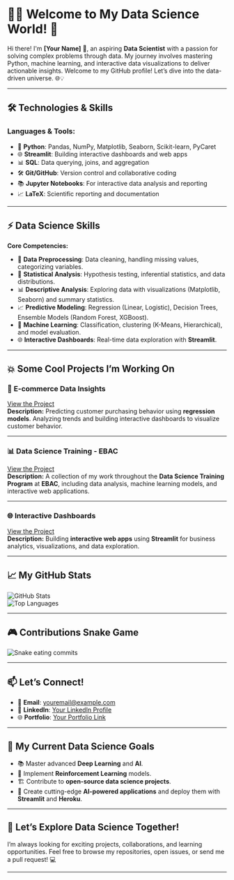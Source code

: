 # 👨‍💻 Welcome to My Data Science World! 🚀

Hi there! I'm **[Your Name]** 👋, an aspiring **Data Scientist** with a passion for solving complex problems through data. My journey involves mastering Python, machine learning, and interactive data visualizations to deliver actionable insights. Welcome to my GitHub profile! Let’s dive into the data-driven universe. 🌐💡

---

## 🛠️ Technologies & Skills

### **Languages & Tools:**
- 🐍 **Python**: Pandas, NumPy, Matplotlib, Seaborn, Scikit-learn, PyCaret
- 🌐 **Streamlit**: Building interactive dashboards and web apps
- 📊 **SQL**: Data querying, joins, and aggregation
- 🛠 **Git/GitHub**: Version control and collaborative coding
- 📚 **Jupyter Notebooks**: For interactive data analysis and reporting
- 📈 **LaTeX**: Scientific reporting and documentation

---

## ⚡ Data Science Skills
**Core Competencies:**
- 📂 **Data Preprocessing**: Data cleaning, handling missing values, categorizing variables.
- 🧮 **Statistical Analysis**: Hypothesis testing, inferential statistics, and data distributions.
- 📊 **Descriptive Analysis**: Exploring data with visualizations (Matplotlib, Seaborn) and summary statistics.
- 📈 **Predictive Modeling**: Regression (Linear, Logistic), Decision Trees, Ensemble Models (Random Forest, XGBoost).
- 🧠 **Machine Learning**: Classification, clustering (K-Means, Hierarchical), and model evaluation.
- 🌐 **Interactive Dashboards**: Real-time data exploration with **Streamlit**.

---

## 💥 **Some Cool Projects I’m Working On**

### 🛒 **E-commerce Data Insights**
[View the Project](https://github.com/yourusername/Ecommerce-Analysis)  
**Description:** Predicting customer purchasing behavior using **regression models**. Analyzing trends and building interactive dashboards to visualize customer behavior.

---

### 📊 **Data Science Training - EBAC**
[View the Project](https://github.com/yourusername/Formacao-Cientista-de-Dados)  
**Description:** A collection of my work throughout the **Data Science Training Program** at **EBAC**, including data analysis, machine learning models, and interactive web applications.

---

### 🌐 **Interactive Dashboards**
[View the Project](https://github.com/yourusername/Streamlit-Dashboards)  
**Description:** Building **interactive web apps** using **Streamlit** for business analytics, visualizations, and data exploration.

---

## 📈 My GitHub Stats

![GitHub Stats](https://github-readme-stats.vercel.app/api?username=yourusername&show_icons=true&count_private=true&hide=prs&theme=radical)  
![Top Languages](https://github-readme-stats.vercel.app/api/top-langs/?username=yourusername&layout=compact&theme=radical)

---

## 🎮 **Contributions Snake Game**

![Snake eating commits](https://github.com/yourusername/yourusername/blob/output/github-contribution-grid-snake.svg)

---

## 📫 **Let’s Connect!**

- 📧 **Email**: [youremail@example.com](mailto:youremail@example.com)
- 💼 **LinkedIn**: [Your LinkedIn Profile](https://linkedin.com/in/yourusername)
- 🌐 **Portfolio**: [Your Portfolio Link](https://yourportfolio.com)

---

## 🎯 **My Current Data Science Goals**
- 📚 Master advanced **Deep Learning** and **AI**.
- 🧠 Implement **Reinforcement Learning** models.
- 🏗 Contribute to **open-source data science projects**.
- 🌟 Create cutting-edge **AI-powered applications** and deploy them with **Streamlit** and **Heroku**.

---

## 🐍 **Let’s Explore Data Science Together!**  
I’m always looking for exciting projects, collaborations, and learning opportunities. Feel free to browse my repositories, open issues, or send me a pull request! 💻

---
